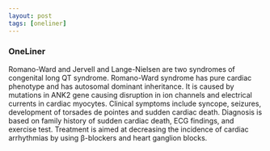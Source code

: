 ```yaml
---
layout: post
tags: [oneliner]
---
```



### OneLiner

Romano-Ward and Jervell and Lange-Nielsen are two syndromes of congenital long QT syndrome. Romano-Ward syndrome has pure cardiac phenotype and has autosomal dominant inheritance. It is caused by mutations in ANK2 gene causing disruption in ion channels and electrical currents in cardiac myocytes. Clinical symptoms include syncope, seizures, development of torsades de pointes and sudden cardiac death. Diagnosis is based on family history of sudden cardiac death, ECG findings, and exercise test. Treatment is aimed at decreasing the incidence of cardiac arrhythmias by using β-blockers and heart ganglion blocks.
